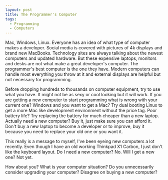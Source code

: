 ```yaml
---
layout: post
title: The Programmer's Computer
tags:
  - Programming
  - Computers
---
```


Mac, Windows, Linux. Everyone has an idea of what type of computer makes a
developer. Social media is covered with pictures of 4k displays and brand new
MacBooks. Technology sites are always talking about the newest computers and
updated hardware. But these expensive laptops, monitors and desks are not what
make a great developer's computer. The programmer's best computer is the one
they have. Modern computers can handle most everything you throw at it and
external displays are helpful but not necessary for programming.

Before dropping hundreds to thousands on computer equipment, try to use what
you have. It might not be as sexy or cool looking but it will work. If you are
getting a new computer to start programming what is wrong with your current
one? Windows and you want to get a Mac? Try dual booting Linux to get a more
Mac like development environment without the price tag. Poor battery life? Try
replacing the battery for much cheaper than a new laptop. Actually need a new
computer? Buy it, just make sure you can afford it. Don't buy a new laptop to
become a developer or to improve, buy it because you need to replace your old
one or you want it.

This really is a message to myself, I've been eyeing new computers a lot
recently. Even though I have an old working Thinkpad X1 Carbon, I just don't
like the keyboard layout. Do I need a new computer? No. Will I get a new one?
Not yet.

How about you? What is your computer situation? Do you unnecessarily consider
upgrading your computer? Disagree on buying a new computer?
